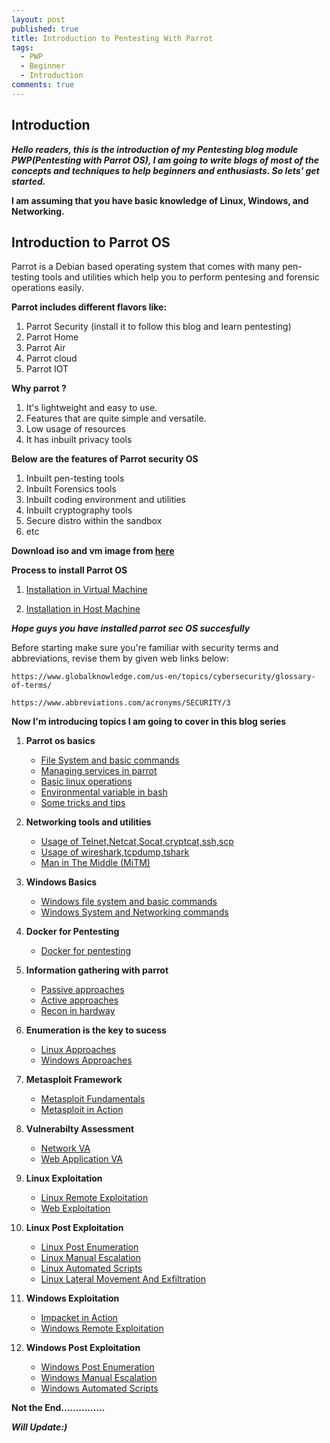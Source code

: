 ```yaml
---
layout: post
published: true
title: Introduction to Pentesting With Parrot
tags:
  - PWP
  - Beginner
  - Introduction
comments: true
---
```

## Introduction
_**Hello readers, this is the introduction of my Pentesting blog module PWP(Pentesting with Parrot OS), I am going to write blogs of most of the concepts and techniques to help beginners and enthusiasts.
So lets' get started.**_

**I am assuming that you have basic knowledge of Linux, Windows, and Networking.**

## Introduction to Parrot OS

Parrot is a Debian based operating system that comes with many pen-testing tools and utilities which help you to perform pentesing and forensic operations easily.

**Parrot includes different flavors like:**
 1. Parrot Security (install it to follow this blog and learn pentesting)
 2. Parrot Home
 3. Parrot Air
 4. Parrot cloud
 5. Parrot IOT
 
**Why parrot ?**
 
 1. It's lightweight and easy to use.
 2. Features that are quite simple and versatile.
 3. Low usage of resources
 4. It has inbuilt privacy tools
 
 **Below are the features of Parrot security OS**
 
 1. Inbuilt pen-testing tools
 2. Inbuilt Forensics tools
 3. Inbuilt coding environment and utilities
 4. Inbuilt cryptography tools
 5. Secure distro within the sandbox
 6. etc

**Download iso and vm image from [here](https://parrotsec.org/download/)**
 
**Process to install Parrot OS**

1. [Installation in Virtual Machine](https://ojoiszy.com/install-parrot-security-os-virtualbox/)

2. [Installation in Host Machine](https://codepoisoner.blogspot.com/p/how-to-install-parrot-security-os-step.html)

**_Hope guys you have installed parrot sec OS succesfully_**

Before starting make sure you're familiar with security terms and abbreviations, revise them by given web links below:

``
 https://www.globalknowledge.com/us-en/topics/cybersecurity/glossary-of-terms/
 ``
 
 ``
 https://www.abbreviations.com/acronyms/SECURITY/3
``

**Now I'm introducing topics I am going to cover in this blog series**

1.  **Parrot os basics**
    * [File System and basic commands](https://mrw0r57.github.io/2020-05-26-parrot-os-basics/)
    * [Managing services in parrot](https://mrw0r57.github.io/2020-05-26-parrot-os-basics-1-2/)
    * [Basic linux operations](https://mrw0r57.github.io/2020-05-26-parrot-os-basics-1-3/)
    * [Environmental variable in bash](https://mrw0r57.github.io/2020-05-26-parrot-os-basics-1-4/)
    * [Some tricks and tips](https://mrw0r57.github.io/2020-05-26-parrot-os-basics-1-5/)
    
2.  **Networking tools and utilities**
    * [Usage of Telnet,Netcat,Socat,cryptcat,ssh,scp](https://mrw0r57.github.io/2020-05-26-networking-tools-and-utilities-2-1/)
    * [Usage of wireshark,tcpdump,tshark](https://mrw0r57.github.io/2020-05-26-networking-tools-and-utilities-2-2/)
    * [Man in The Middle (MiTM)](https://mrw0r57.github.io/2020-05-26-networking-tools-and-utilities-2-3/)
    
3.  **Windows Basics**
    * [Windows file system and basic commands](https://mrw0r57.github.io/2020-05-26-windows-basics-3-1/)
    * [Windows System and Networking commands](https://mrw0r57.github.io/2020-05-26-windows-basics-3-2/)
    
4.  **Docker for Pentesting**
    * [Docker for pentesting](https://mrw0r57.github.io/2020-05-26-docker-for-pentesting-4/)

5.  **Information gathering with parrot**
    * [Passive approaches](https://mrw0r57.github.io/2020-05-26-information-gathering-with-parrot-5-1/)
    * [Active approaches](https://mrw0r57.github.io/2020-05-26-information-gathering-with-parrot-5-2/)
    * [Recon in hardway](https://mrw0r57.github.io/2020-05-26-information-gathering-with-parrot-5-3/)
    
6.  **Enumeration is the key to sucess**
    * [Linux Approaches](https://mrw0r57.github.io/2020-05-27-enumeration-is-the-key-to-success-6-1/) 
    * [Windows Approaches](https://mrw0r57.github.io/2020-05-27-enumeration-is-the-key-to-sucess-6-2/) 
    
7.  **Metasploit Framework**
    * [Metasploit Fundamentals](https://mrw0r57.github.io/2020-05-28-Metasploit-Framework-7.1/) 
    * [Metasploit in Action](https://mrw0r57.github.io/2020-05-28-Metasploit-Framework-7.2/)
    
8.  **Vulnerabilty Assessment**
    * [Network VA](https://mrw0r57.github.io/2020-05-29-vulnerability-assessment-8-1/)
    * [Web Application VA](https://mrw0r57.github.io/2020-05-29-vulnerability-assessment-8-2/) 
        
9.  **Linux Exploitation**
    * [Linux Remote Exploitation](https://mrw0r57.github.io/2020-05-30-linux-expoitation-9-1/) 
    * [Web Exploitation](https://mrw0r57.github.io/2020-05-30-linux-exploitation-9-2/) 
    
10. **Linux Post Exploitation**
    * [Linux Post Enumeration](https://mrw0r57.github.io/2020-05-30-linux-post-exploitation/)
    * [Linux Manual Escalation](https://mrw0r57.github.io/2020-05-31-linux-post-exploitation-10-2/)
    * [Linux Automated Scripts](https://mrw0r57.github.io/2020-05-31-linux-post-exploitation-10-3/)
    * [Linux Lateral Movement And Exfiltration](https://mrw0r57.github.io/2020-05-31-linux-post-exploitation-10-4/)
    
11. **Windows Exploitation**
    * [Impacket in Action](https://mrw0r57.github.io/2020-06-01-windows-exploitation-11-1/) 
    * [Windows Remote Exploitation](https://mrw0r57.github.io/2020-06-02-windows-exploitation-11-2/)  
        
12. **Windows Post Exploitation**
    * [Windows Post Enumeration](https://mrw0r57.github.io/2020-06-02-windows-post-exploitation-12-1/)
    * [Windows Manual Escalation](https://mrw0r57.github.io/2020-06-03-Windows-Post-Exploitation-12.2/)
    * [Windows Automated Scripts](https://mrw0r57.github.io/2020-06-03-Windows-Post-Exploitation-12-3/) 
    


**Not the End...............**

_**Will Update:)**_

